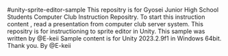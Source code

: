 #unity-sprite-editor-sample
This repositry is for Gyosei Junior High School Students Computer Club Instruction Repositry.
To start this instruction content , read a presentation from computer club server system.
This repositry is for instructioning to sprite editor in Unity.
This sample was written by @E-keii
Sample content is for Unity 2023.2.9f1 in Windows 64bit.
Thank you.
          By @E-keii
